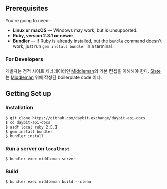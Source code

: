 ## Prerequisites

You're going to need:

 - **Linux or macOS** — Windows may work, but is unsupported.
 - **Ruby, version 2.3.1 or newer**
 - **Bundler** — If Ruby is already installed, but the `bundle` command doesn't work, just run `gem install bundler` in a terminal.

### For Developers
개발자는 정적 사이트 제너레이터인 [Middleman](https://github.com/middleman/middleman)의 기본 컨셉을 이해해야 한다. [Slate](https://github.com/lord/slate)는 [Middleman](https://github.com/middleman/middleman) 위에 작성된 boilerplate code 이다.

## Getting Set up

### Installation
```shell
$ git clone https://github.com/daybit-exchange/daybit-api-docs
$ cd daybit-api-docs
$ asdf local ruby 2.5.1
$ gem install bundler
$ bundler install
```

### Run a server on `localhost`
```shell
$ bundler exec middleman server
```

### Build
```shell
$ bundler exec middleman build --clean
```


